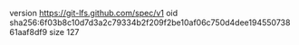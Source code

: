 version https://git-lfs.github.com/spec/v1
oid sha256:6f03b8c10d7d3a2c79334b2f209f2be10af06c750d4dee19455073861aaf8df9
size 127
